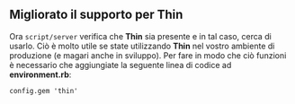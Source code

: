 ## Migliorato il supporto per Thin

Ora `script/server` verifica che **Thin** sia presente e in tal caso, cerca di usarlo. Ciò è molto utile se state utilizzando **Thin** nel vostro ambiente di produzione (e magari anche in sviluppo). Per fare in modo che ciò funzioni è necessario che aggiungiate la seguente linea di codice ad **environment.rb**:

	config.gem 'thin'